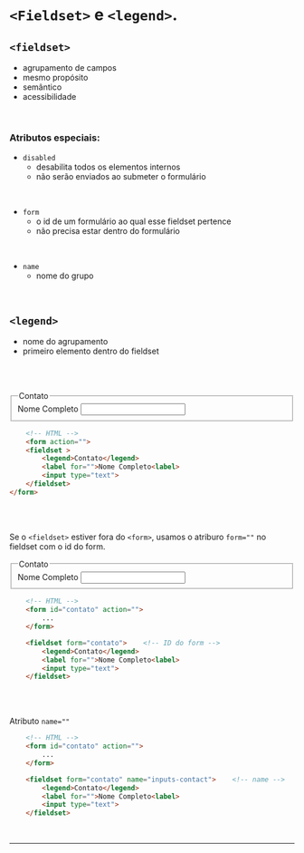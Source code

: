 # `<Fieldset>` e `<legend>`.

## `<fieldset>`

- agrupamento de campos
- mesmo propósito
- semântico
- acessibilidade

<br>

### Atributos especiais:

- `disabled`
    - desabilita todos os elementos internos
    - não serão enviados ao submeter o formulário

<br>

- `form`
    - o id de um formulário ao qual esse fieldset pertence
    - não precisa estar dentro do formulário

<br>

- `name`
    - nome do grupo

<br>

## `<legend>`

- nome do agrupamento
- primeiro elemento dentro do fieldset

<br><br>

<form action="">
    <fieldset >
        <legend>Contato</legend>
        <label for="">Nome Completo<label>
        <input type="text">
    </fieldset>
</form>

```HTML
    <!-- HTML -->
    <form action="">
    <fieldset >
        <legend>Contato</legend>
        <label for="">Nome Completo<label>
        <input type="text">
    </fieldset>
</form>
```

<br><br>

Se o `<fieldset>` estiver fora do `<form>`, usamos o atriburo `form=""` no fieldset com o id do form.

<form action="">
    <fieldset >
        <legend>Contato</legend>
        <label for="">Nome Completo<label>
        <input type="text">
    </fieldset>
</form>

```HTML
    <!-- HTML -->
    <form id="contato" action="">
        ...
    </form>

    <fieldset form="contato">    <!-- ID do form -->
        <legend>Contato</legend>
        <label for="">Nome Completo<label>
        <input type="text">
    </fieldset>
```

<br><br>

Atributo `name=""`

```HTML
    <!-- HTML -->
    <form id="contato" action="">
        ...
    </form>

    <fieldset form="contato" name="inputs-contact">    <!-- name -->
        <legend>Contato</legend>
        <label for="">Nome Completo<label>
        <input type="text">
    </fieldset>
```

<br><hr><br>

